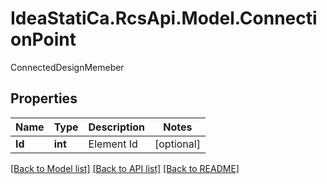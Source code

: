 # IdeaStatiCa.RcsApi.Model.ConnectionPoint
ConnectedDesignMemeber

## Properties

Name | Type | Description | Notes
------------ | ------------- | ------------- | -------------
**Id** | **int** | Element Id | [optional] 

[[Back to Model list]](../README.md#documentation-for-models) [[Back to API list]](../README.md#documentation-for-api-endpoints) [[Back to README]](../README.md)

